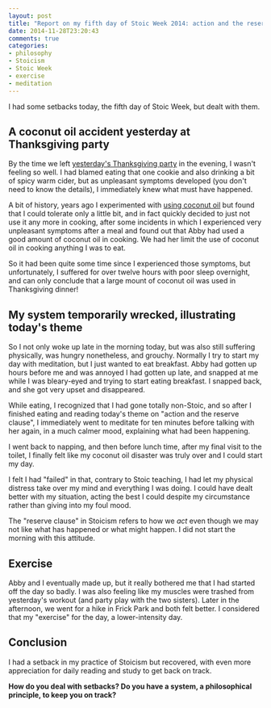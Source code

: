 ```yaml
---
layout: post
title: "Report on my fifth day of Stoic Week 2014: action and the reserve clause"
date: 2014-11-28T23:20:43
comments: true
categories:
- philosophy
- Stoicism
- Stoic Week
- exercise
- meditation
---
```

I had some setbacks today, the fifth day of Stoic Week, but dealt with them.

<!--more-->

## A coconut oil accident yesterday at Thanksgiving party

By the time we left [yesterday's Thanksgiving party](/blog/2014/11/27/report-on-my-fourth-day-of-stoic-week-2014/) in the evening, I wasn't feeling so well. I had blamed eating that one cookie and also drinking a bit of spicy warm cider, but as unpleasant symptoms developed (you don't need to know the details), I immediately knew what must have happened.

A bit of history, years ago I experimented with [using coconut oil](/blog/2012/01/26/improving-my-breakfast-and-other-meals/) but found that I could tolerate only a little bit, and in fact quickly decided to just not use it any more in cooking, after some incidents in which I experienced very unpleasant symptoms after a meal and found out that Abby had used a good amount of coconut oil in cooking. We had her limit the use of coconut oil in cooking anything I was to eat.

So it had been quite some time since I experienced those symptoms, but unfortunately, I suffered for over twelve hours with poor sleep overnight, and can only conclude that a large mount of coconut oil was used in Thanksgiving dinner!

## My system temporarily wrecked, illustrating today's theme

So I not only woke up late in the morning today, but was also still suffering physically, was hungry nonetheless, and grouchy. Normally I try to start my day with meditation, but I just wanted to eat breakfast. Abby had gotten up hours before me and was annoyed I had gotten up late, and snapped at me while I was bleary-eyed and trying to start eating breakfast. I snapped back, and she got very upset and disappeared.

While eating, I recognized that I had gone totally non-Stoic, and so after I finished eating and reading today's theme on "action and the reserve clause", I immediately went to meditate for ten minutes before talking with her again, in a much calmer mood, explaining what had been happening.

I went back to napping, and then before lunch time, after my final visit to the toilet, I finally felt like my coconut oil disaster was truly over and I could start my day.

I felt I had "failed" in that, contrary to Stoic teaching, I had let my physical distress take over my mind and everything I was doing. I could have dealt better with my situation, acting the best I could despite my circumstance rather than giving into my foul mood.

The "reserve clause" in Stoicism refers to how we *act* even though we may not like what has happened or what might happen. I did not start the morning with this attitude.

## Exercise

Abby and I eventually made up, but it really bothered me that I had started off the day so badly. I was also feeling like my muscles were trashed from yesterday's workout (and party play with the two sisters). Later in the afternoon, we went for a hike in Frick Park and both felt better. I considered that my "exercise" for the day, a lower-intensity day.

## Conclusion

I had a setback in my practice of Stoicism but recovered, with even more appreciation for daily reading and study to get back on track.

**How do you deal with setbacks? Do you have a system, a philosophical principle, to keep you on track?**
